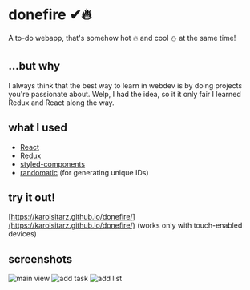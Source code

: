 # donefire ✔🔥
A to-do webapp, that's somehow hot 🔥 and cool ⛄ at the same time!

## ...but why
I always think that the best way to learn in webdev is by doing projects you're passionate about. Welp, I had the idea, so it it only fair I learned Redux and React along the way.

## what I used
  * [React](https://github.com/facebook/react)
  * [Redux](https://github.com/reduxjs/redux)
  * [styled-components](https://github.com/styled-components/styled-components)
  * [randomatic](https://github.com/jonschlinkert/randomatic) (for generating unique IDs)
  
## try it out!
[https://karolsitarz.github.io/donefire/](https://karolsitarz.github.io/donefire/)
(works only with touch-enabled devices)
  
## screenshots
![main view](https://i.imgur.com/qav6Ch2.png)
![add task](https://i.imgur.com/OZDLIgY.png)
![add list](https://i.imgur.com/FLFlp4O.png)
